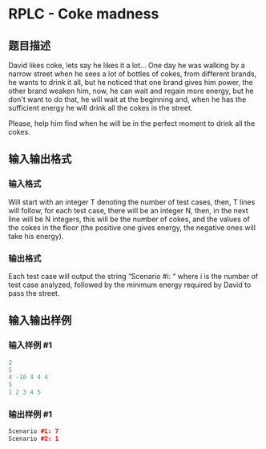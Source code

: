 # RPLC - Coke madness

## 题目描述

 David likes coke, lets say he likes it a lot... One day he was walking by a narrow street when he sees a lot of bottles of cokes, from different brands, he wants to drink it all, but he noticed that one brand gives him power, the other brand weaken him, now, he can wait and regain more energy, but he don't want to do that, he will wait at the beginning and, when he has the sufficient energy he will drink all the cokes in the street.

Please, help him find when he will be in the perfect moment to drink all the cokes.

## 输入输出格式

### 输入格式

Will start with an integer T denoting the number of test cases, then, T lines will follow, for each test case, there will be an integer N, then, in the next line will be N integers, this will be the number of cokes, and the values of the cokes in the floor (the positive one gives energy, the negative ones will take his energy).

### 输出格式

Each test case will output the string “Scenario #i: “ where i is the number of test case analyzed, followed by the minimum energy required by David to pass the street.

## 输入输出样例

### 输入样例 #1

```cpp
2
5
4 -10 4 4 4
5
1 2 3 4 5
```


### 输出样例 #1

```cpp
Scenario #1: 7
Scenario #2: 1
```


